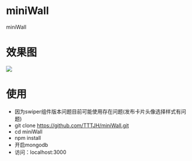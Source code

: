 # miniWall
miniWall

# 效果图

![](http://www.tttjh.com.cn/imgs/miniwall.jpg)

# 使用
  * 因为swiper组件版本问题目前可能使用存在问题(发布卡片头像选择样式有问题)
  * git clone https://github.com/TTTJH/miniWall.git
  * cd miniWall
  * npm install
  * 开启mongodb
  * 访问：localhost:3000
